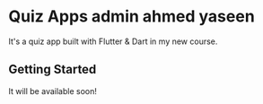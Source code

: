 #   Quiz Apps admin ahmed yaseen

It's a quiz app built with Flutter & Dart in my new course.

## Getting Started

It will be available soon!
